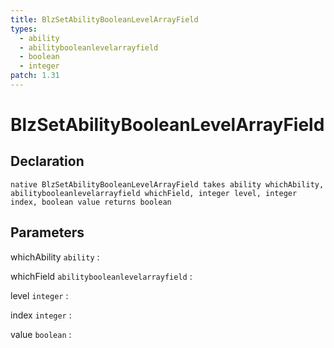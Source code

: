 ```yaml
---
title: BlzSetAbilityBooleanLevelArrayField
types:
  - ability
  - abilitybooleanlevelarrayfield
  - boolean
  - integer
patch: 1.31
---
```


# BlzSetAbilityBooleanLevelArrayField

## Declaration

```jass
native BlzSetAbilityBooleanLevelArrayField takes ability whichAbility, abilitybooleanlevelarrayfield whichField, integer level, integer index, boolean value returns boolean
```

## Parameters
whichAbility `ability`
: 

whichField `abilitybooleanlevelarrayfield`
: 

level `integer`
: 

index `integer`
: 

value `boolean`
: 
